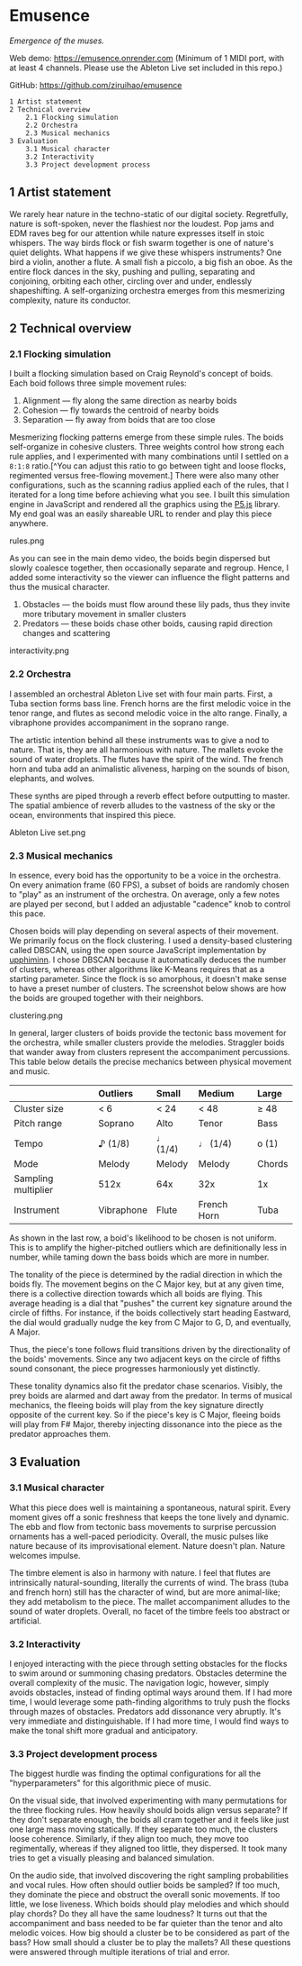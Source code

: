 # Emusence

*Emergence of the muses.*

Web demo: https://emusence.onrender.com (Minimum of 1 MIDI port, with at least 4 channels. Please use the Ableton Live set included in this repo.)

GitHub: https://github.com/ziruihao/emusence

```
1 Artist statement
2 Technical overview
	2.1 Flocking simulation
	2.2 Orchestra
	2.3 Musical mechanics
3 Evaluation
	3.1 Musical character
	3.2 Interactivity
	3.3 Project development process
```

## 1 Artist statement

We rarely hear nature in the techno-static of our digital society. Regretfully, nature is soft-spoken, never the flashiest nor the loudest. Pop jams and EDM raves beg for our attention while nature expresses itself in stoic whispers. The way birds flock or fish swarm together is one of nature's quiet delights. What happens if we give these whispers instruments? One bird a violin, another a flute. A small fish a piccolo, a big fish an oboe. As the entire flock dances in the sky, pushing and pulling, separating and conjoining, orbiting each other, circling over and under, endlessly shapeshifting. A self-organizing orchestra emerges from this mesmerizing complexity, nature its conductor.

## 2 Technical overview

### 2.1 Flocking simulation

I built a flocking simulation based on Craig Reynold's concept of boids. Each boid follows three simple movement rules:
1. Alignment — fly along the same direction as nearby boids
2. Cohesion — fly towards the centroid of nearby boids
3. Separation — fly away from boids that are too close

Mesmerizing flocking patterns emerge from these simple rules. The boids self-organize in cohesive clusters. Three weights control how strong each rule applies, and I experimented with many combinations until I settled on a `8:1:8` ratio.[^You can adjust this ratio to go between tight and loose flocks, regimented versus free-flowing movement.] There were also many other configurations, such as the scanning radius applied each of the rules, that I iterated for a long time before achieving what you see. I built this simulation engine in JavaScript and rendered all the graphics using the [P5.js](http://p5js.org) library. My end goal was an easily shareable URL to render and play this piece anywhere.

rules.png

As you can see in the main demo video, the boids begin dispersed but slowly coalesce together, then occasionally separate and regroup. Hence, I added some interactivity so the viewer can influence the flight patterns and thus the musical character.
1. Obstacles — the boids must flow around these lily pads, thus they invite more tributary movement in smaller clusters
2. Predators — these boids chase other boids, causing rapid direction changes and scattering

interactivity.png

### 2.2 Orchestra

I assembled an orchestral Ableton Live set with four main parts. First, a Tuba section forms bass line. French horns are the first melodic voice in the tenor range, and flutes as second melodic voice in the alto range. Finally, a vibraphone provides accompaniment in the soprano range.

The artistic intention behind all these instruments was to give a nod to nature. That is, they are all harmonious with nature. The mallets evoke the sound of water droplets. The flutes have the spirit of the wind. The french horn and tuba add an animalistic aliveness, harping on the sounds of bison, elephants, and wolves.

These synths are piped through a reverb effect before outputting to master. The spatial ambience of reverb alludes to the vastness of the sky or the ocean, environments that inspired this piece.

Ableton Live set.png

### 2.3 Musical mechanics

In essence, every boid has the opportunity to be a voice in the orchestra. On every animation frame (60 FPS), a subset of boids are randomly chosen to "play" as an instrument of the orchestra. On average, only a few notes are played per second, but I added an adjustable "cadence" knob to control this pace.

Chosen boids will play depending on several aspects of their movement. We primarily focus on the flock clustering. I used a density-based clustering called DBSCAN, using the open source JavaScript implementation by [upphiminn](https://github.com/upphiminn/jDBSCAN). I chose DBSCAN because it automatically deduces the number of clusters, whereas other algorithms like K-Means requires that as a starting parameter. Since the flock is so amorphous, it doesn't make sense to have a preset number of clusters. The screenshot below shows are how the boids are grouped together with their neighbors.

clustering.png

In general, larger clusters of boids provide the tectonic bass movement for the orchestra, while smaller clusters provide the melodies. Straggler boids that wander away from clusters represent the accompaniment percussions. This table below details the precise mechanics between physical movement and music.

|  | Outliers | Small | Medium | Large |
|:--|:--|:--|:--|:--|
| Cluster size | < 6 | < 24 | < 48 | ≥ 48 |
| Pitch range | Soprano | Alto | Tenor | Bass |
| Tempo | ♪ (1/8) | ♩ (1/4) | ♩ (1/4) | o (1) |
| Mode | Melody | Melody | Melody | Chords |
| Sampling multiplier | 512x | 64x | 32x | 1x |
| Instrument | Vibraphone | Flute | French Horn | Tuba |

As shown in the last row, a boid's likelihood to be chosen is not uniform. This is to amplify the higher-pitched outliers which are definitionally less in number, while taming down the bass boids which are more in number.

The tonality of the piece is determined by the radial direction in which the boids fly. The movement begins on the C Major key, but at any given time, there is a collective direction towards which all boids are flying. This average heading is a dial that "pushes" the current key signature around the circle of fifths. For instance, if the boids collectively start heading Eastward, the dial would gradually nudge the key from C Major to G, D, and eventually, A Major.

Thus, the piece's tone follows fluid transitions driven by the directionality of the boids' movements. Since any two adjacent keys on the circle of fifths sound consonant, the piece progresses harmoniously yet distinctly.

These tonality dynamics also fit the predator chase scenarios. Visibly, the prey boids are alarmed and dart away from the predator. In terms of musical mechanics, the fleeing boids will play from the key signature directly opposite of the current key. So if the piece's key is C Major, fleeing boids will play from F# Major, thereby injecting dissonance into the piece as the predator approaches them.

## 3 Evaluation

### 3.1 Musical character

What this piece does well is maintaining a spontaneous, natural spirit. Every moment gives off a sonic freshness that keeps the tone lively and dynamic. The ebb and flow from tectonic bass movements to surprise percussion ornaments has a well-paced  periodicity. Overall, the music pulses like nature because of its improvisational element. Nature doesn't plan. Nature welcomes impulse.

The timbre element is also in harmony with nature. I feel that flutes are intrinsically natural-sounding, literally the currents of wind. The brass (tuba and french horn) still has the character of wind, but are more animal-like; they add metabolism to the piece. The mallet accompaniment alludes to the sound of water droplets. Overall, no facet of the timbre feels too abstract or artificial.

### 3.2 Interactivity

I enjoyed interacting with the piece through setting obstacles for the flocks to swim around or summoning chasing predators. Obstacles determine the overall complexity of the music. The navigation logic, however, simply avoids obstacles, instead of finding optimal ways around them. If I had more time, I would leverage some path-finding algorithms to truly push the flocks through mazes of obstacles. Predators add dissonance very abruptly. It's very immediate and distinguishable. If I had more time, I would find ways to make the tonal shift more gradual and anticipatory.

### 3.3 Project development process

The biggest hurdle was finding the optimal configurations for all the "hyperparameters" for this algorithmic piece of music.

On the visual side, that involved experimenting with many permutations for the three flocking rules. How heavily should boids align versus separate? If they don't separate enough, the boids all cram together and it feels like just one large mass moving statically. If they separate too much, the clusters loose coherence. Similarly, if they align too much, they move too regimentally, whereas if they aligned too little, they dispersed. It took many tries to get a visually pleasing and balanced simulation.

On the audio side, that involved discovering the right sampling probabilities and vocal rules. How often should outlier boids be sampled? If too much, they dominate the piece and obstruct the overall sonic movements. If too little, we lose liveness. Which boids should play melodies and which should play chords? Do they all have the same loudness? It turns out that the accompaniment and bass needed to be far quieter than the tenor and alto melodic voices. How big should a cluster be to be considered as part of the bass? How small should a cluster be to play the mallets? All these questions were answered through multiple iterations of trial and error.
